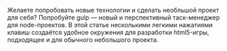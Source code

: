 Желаете попробовать новые технологии и сделать необльшой проект для себя? 
Попробуйте gulp — новый и перспективный таск-менеджер для node-проектов. 
В этой статье несколькими легкими нажатиями клавиш создаётся удобное 
окружения для разработки html5-игры, подходящее и для обычного небольшого проекта.
